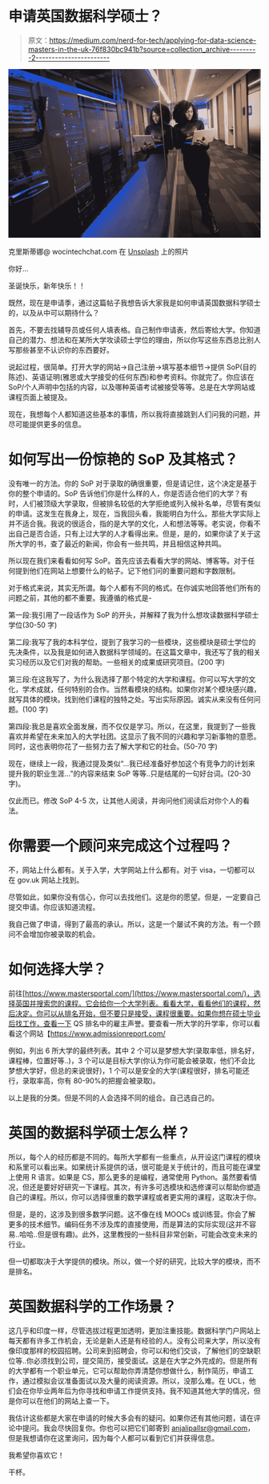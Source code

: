 # 申请英国数据科学硕士？

> 原文：<https://medium.com/nerd-for-tech/applying-for-data-science-masters-in-the-uk-76f830bc941b?source=collection_archive---------2----------------------->

![](img/205f8cc0beb76ba11bbfecb25a4f922b.png)

克里斯蒂娜@ wocintechchat.com 在 [Unsplash](https://unsplash.com/s/photos/data-science?utm_source=unsplash&utm_medium=referral&utm_content=creditCopyText) 上的照片

你好…

圣诞快乐，新年快乐！！

既然，现在是申请季，通过这篇帖子我想告诉大家我是如何申请英国数据科学硕士的，以及从中可以期待什么？

首先，不要去找辅导员或任何人填表格。自己制作申请表，然后寄给大学。你知道自己的潜力、想法和在某所大学攻读硕士学位的理由，所以你写这些东西总比别人写那些甚至不认识你的东西要好。

说起过程，很简单。打开大学的网站->自己注册->填写基本细节->提供 SoP(目的陈述)、英语证明(雅思或大学接受的任何东西)和参考资料。你就完了。你应该在 SoP/个人声明中包括的内容，以及哪种英语考试被接受等等。总是在大学网站或课程页面上被提及。

现在，我想每个人都知道这些基本的事情，所以我将直接跳到人们问我的问题，并尽可能提供更多的信息。

# 如何写出一份惊艳的 SoP 及其格式？

没有唯一的方法。你的 SoP 对于录取的确很重要，但是请记住，这个决定是基于你的整个申请的。SoP 告诉他们你是什么样的人，你是否适合他们的大学？有时，人们被顶级大学录取，但被排名较低的大学拒绝或列入候补名单，尽管有类似的申请。这发生在我身上，现在，当我回头看，我能明白为什么。那些大学实际上并不适合我。我说的很适合，指的是大学的文化，人和想法等等。老实说，你看不出自己是否合适，只有上过大学的人才看得出来。但是，是的，如果你读了关于这所大学的书，查了最近的新闻，你会有一些共鸣，并且相信这种共鸣。

所以现在我们来看看如何写 SoP。首先应该去看看大学的网站、博客等。对于任何提到他们在网站上想要什么的帖子。记下他们问的重要问题和字数限制。

对于格式来说，其实无所谓。每个人都有不同的格式。在你诚实地回答他们所有的问题之前，其他的都不重要。我遵循的格式是-

第一段:我引用了一段话作为 SoP 的开头，并解释了我为什么想攻读数据科学硕士学位(30-50 字)

第二段:我写了我的本科学位，提到了我学习的一些模块，这些模块是硕士学位的先决条件，以及我是如何进入数据科学领域的。在这篇文章中，我还写了我的相关实习经历以及它们对我的帮助。一些相关的成果或研究项目。(200 字)

第三段:在这我写了，为什么我选择了那个特定的大学和课程。你可以写大学的文化，学术成就，任何特别的合作。当然看模块的结构。如果你对某个模块感兴趣，就写具体的模块。找到他们课程的独特之处。写出实际原因。诚实从来没有任何问题。(100 字)

第四段:我总是喜欢全面发展，而不仅仅是学习。所以，在这里，我提到了一些我喜欢并希望在未来加入的大学社团。这显示了我不同的兴趣和学习新事物的意愿。同时，这也表明你花了一些努力去了解大学和它的社会。(50-70 字)

现在，继续上一段，我通过提及类似“…我已经准备好参加这个有竞争力的计划来提升我的职业生涯…”的内容来结束 SoP 等等..只是结尾的一句好台词。(20-30 字)。

仅此而已。修改 SoP 4-5 次，让其他人阅读，并询问他们阅读后对你个人的看法。

# 你需要一个顾问来完成这个过程吗？

不，网站上什么都有。关于入学，大学网站上什么都有。对于 visa，一切都可以在 gov.uk 网站上找到。

尽管如此，如果你没有信心，你可以去找他们。这是你的愿望。但是，一定要自己提交申请。你应该知道流程。

我自己做了申请，得到了最高的承认。所以，这是一个屡试不爽的方法。有一个顾问不会增加你被录取的机会。

# 如何选择大学？

前往[https://www.mastersportal.com/](https://www.mastersportal.com/)，选择英国并搜索您的课程。它会给你一个大学列表。看看大学，看看他们的课程，然后决定。你可以从排名开始，但不要只是接受，课程很重要。如果你想在硕士毕业后找工作，查看一下 QS 排名中的雇主声誉。要查看一所大学的升学率，你可以看看这个网站【https://www.admissionreport.com/ 

例如，列出 6 所大学的最终列表。其中 2 个可以是梦想大学(录取率低，排名好，课程棒，位置好等..)，3 个可以是目标大学(你认为你可能会被录取，他们不会比梦想大学好，但总的来说很好)，1 个可以是安全的大学(课程很好，排名可能还行，录取率高，你有 80-90%的把握会被录取)。

以上是我的分类。但是不同的人会选择不同的组合。自己选自己的。

# 英国的数据科学硕士怎么样？

所以，每个人的经历都是不同的。每所大学都有一些重点，从开设这门课程的模块和系里可以看出来。如果统计系提供的话，很可能是关于统计的，而且可能在课堂上使用 R 语言。如果是 CS，那么更多的是编程，通常使用 Python。虽然要看情况，但还是要好好研究一下课程。其次，有许多可选模块和选修课可以帮助你塑造自己的课程。所以，你可以选择很重的数学课程或者更实用的课程，这取决于你。

但是，是的，这涉及到很多数学问题。这不像在线 MOOCs 或训练营。你会了解更多的技术细节。编码任务不涉及库的直接使用，而是算法的实际实现(这并不容易..哈哈..但是很有趣)。此外，这里教授的一些科目非常创新，可能会改变未来的行业。

但一切都取决于大学提供的模块。所以，做一个好的研究，比较大学的模块，而不是排名。

# 英国数据科学的工作场景？

这几乎和印度一样，尽管选拔过程更加透明，更加注重技能。数据科学门户网站上每天都有许多工作机会，无论是新人还是有经验的人。没有公司来大学，所以没有像印度那样的校园招聘。公司来到招聘会，你可以和他们交谈，了解他们的空缺职位等..你必须找到公司，提交简历，接受面试。这是在大学之外完成的。但是所有的大学都有一个职业单元，它可以帮助你弄清楚你想做什么，制作简历，申请工作，通过模拟会议准备面试以及大量的阅读资源。所以，没那么难。在 UCL，他们会在你毕业两年后为你寻找和申请工作提供支持。我不知道其他大学的情况，但是你可以在他们的网站上查一下。

我估计这些都是大家在申请的时候大多会有的疑问。如果你还有其他问题，请在评论中提问。我会尽快回复你。你也可以把它们邮寄到 anjalipallsr@gmail.com，但是我想请你在这里询问，因为每个人都可以看到它们并获得信息。

我希望你喜欢它！

干杯。